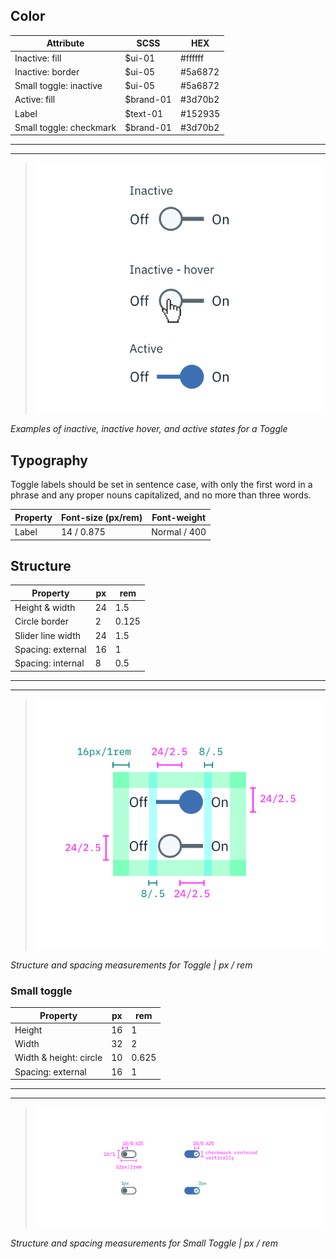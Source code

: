 ## Color

| Attribute                 | SCSS     | HEX      |
|-----------------------|----------|----------|
| Inactive: fill        | $ui-01   | #ffffff  |
| Inactive: border      | $ui-05   | #5a6872  |
| Small toggle: inactive | $ui-05 | #5a6872 |
| Active: fill          | $brand-01| #3d70b2  |
| Label                 | $text-01 | #152935  |
| Small toggle: checkmark | $brand-01 | #3d70b2 |

---
***
> ![Inactive, inactive hover, and active states for a Toggle](images/toggle-style-1.png)

_Examples of inactive, inactive hover, and active states for a Toggle_

## Typography

Toggle labels should be set in sentence case, with only the first word in a phrase and any proper nouns capitalized, and no more than three words.

| Property | Font-size (px/rem)    | Font-weight |
|----------|-----------------|--------------|
| Label    | 14 / 0.875 | Normal / 400 |

## Structure

| Property          | px | rem   |
|-------------------|----|-------|
| Height & width    | 24 | 1.5   |
| Circle border     | 2  | 0.125 |
| Slider line width      | 24 | 1.5   |
| Spacing: external | 16 | 1     |
| Spacing: internal | 8  | 0.5   |

---
***
> ![Structure and spacing measurements for toggle](images/toggle-style-2.png)

_Structure and spacing measurements for Toggle | px / rem_




### Small toggle
| Property          | px | rem   |
|-------------------|----|-------|
| Height            | 16 | 1     |
| Width             | 32 | 2     |
| Width & height: circle | 10 | 0.625 |
| Spacing: external | 16 | 1     |



---
***
> ![Structure and spacing measurements for small toggle](images/toggle-style-3.png)

_Structure and spacing measurements for Small Toggle | px / rem_

